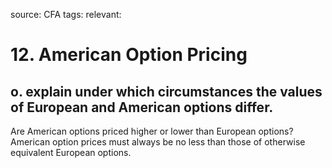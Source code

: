 source: CFA
tags: 
relevant: 

# 12. American Option Pricing

## o. explain under which circumstances the values of European and American options differ.

Are American options priced higher or lower than European options?
American option prices must always be no less than those of otherwise equivalent European options.

